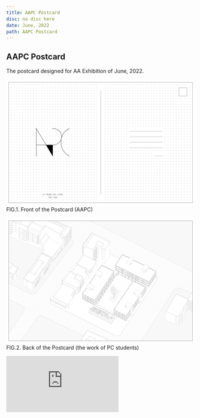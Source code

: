 ```yaml
---
title: AAPC Postcard
disc: no disc here
date: June, 2022
path: AAPC Postcard
---
```

<special>
</special>

## AAPC Postcard

The postcard designed for AA Exhibition of June, 2022.

<p id= "it">
<img src="../images/articles/other_02/01.jpg">
 FIG.1. Front of the Postcard (AAPC)
</p>

<p id= "it">
<img src="../images/articles/other_02/02.jpg">
 FIG.2. Back of the Postcard (the work of PC students)
</p>

<p class="ratio bilibili">
<iframe src="https://player.bilibili.com/player.html?aid=82125489&cid=140543952&page=1" scrolling="no" border="0" frameborder="no" 
framespacing="0" allowfullscreen="true"> </iframe></p>